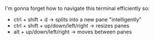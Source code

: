 I'm gonna forget how to navigate this terminal efficiently so:

- ctrl + shift + d -> splits into a new pane "intelligently"
- ctrl + shift + up/down/left/right -> resizes panes
- alt + up/down/left/right -> moves between panes
